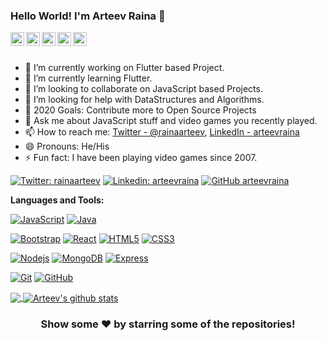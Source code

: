 ### Hello World! I'm Arteev Raina 👋

<a href="https://twitter.com/rainaarteev">
  <img align="left" alt="Arteev's Twitter" width="22px" src="https://cdn.jsdelivr.net/npm/simple-icons@v3/icons/twitter.svg" />
</a>
<a href="https://www.linkedin.com/in/arteevraina/">
  <img align="left" alt="Arteev's Linkedin" width="22px" src="https://cdn.jsdelivr.net/npm/simple-icons@v3/icons/linkedin.svg" />
</a>
<a href="https://github.com/arteevraina">
  <img align="left" alt="Arteev's Github" width="22px" src="https://cdn.jsdelivr.net/npm/simple-icons@v3/icons/github.svg" />
</a>
<a href="https://t.me/arteevraina">
  <img align="left" alt="Arteev's Telegram" width="22px" src="https://cdn.jsdelivr.net/npm/simple-icons@v3/icons/telegram.svg" />
</a>
<a href="https://www.instagram.com/arteev.raina/">
  <img align="left" alt="Arteev's Instagram" width="22px" src="https://cdn.jsdelivr.net/npm/simple-icons@v3/icons/instagram.svg" />
</a>

<br/>
<br/>

- 🔭 I’m currently working on Flutter based Project.
- 🌱 I’m currently learning Flutter.
- 👯 I’m looking to collaborate on JavaScript based Projects.
- 🤔 I’m looking for help with DataStructures and Algorithms.
- 🥅 2020 Goals: Contribute more to Open Source Projects
- 💬 Ask me about JavaScript stuff and video games you recently played.
- 📫 How to reach me: [Twitter - @rainaarteev](https://twitter.com/rainaarteev), [LinkedIn - arteevraina](https://www.linkedin.com/in/arteevraina/)
- 😄 Pronouns: He/His
- ⚡ Fun fact: I have been playing video games since 2007.

[![Twitter: rainaarteev](https://img.shields.io/twitter/follow/rainaarteev?style=social)](https://twitter.com/rainaarteev)
[![Linkedin: arteevraina](https://img.shields.io/badge/-arteevraina-blue?style=flat-square&logo=Linkedin&logoColor=white&link=https://www.linkedin.com/in/arteevraina/)](https://www.linkedin.com/in/arteevraina/)
[![GitHub arteevraina](https://img.shields.io/github/followers/arteevraina?label=follow&style=social)](https://github.com/arteevraina)

**Languages and Tools:**  

[![JavaScript](https://img.shields.io/badge/-JavaScript-black?style=flat-square&logo=javascript)]()
[![Java](https://img.shields.io/badge/-Java-00599C?style=flat-square&logo=Java)]()


[![Bootstrap](https://img.shields.io/badge/-Bootstrap-563D7C?style=flat-square&logo=bootstrap)]()
[![React](https://img.shields.io/badge/-ReactJS-black?style=flat-square&logo=react)]()
[![HTML5](https://img.shields.io/badge/-HTML5-E34F26?style=flat-square&logo=html5&logoColor=white)]()
[![CSS3](https://img.shields.io/badge/-CSS3-1572B6?style=flat-square&logo=css3)]()


[![Nodejs](https://img.shields.io/badge/-Nodejs-black?style=flat-square&logo=Node.js)]()
[![MongoDB](https://img.shields.io/badge/-MongoDB-black?style=flat-square&logo=mongodb)]()
[![Express](https://img.shields.io/badge/-Express-black?style=flat-square&logo=express)]()


[![Git](https://img.shields.io/badge/-Git-black?style=flat-square&logo=git)]()
[![GitHub](https://img.shields.io/badge/-GitHub-181717?style=flat-square&logo=github)]()

<a href="https://github.com/arteevraina">
  <img align="center" src="https://github-readme-stats.vercel.app/api/top-langs/?username=arteevraina&theme=light&hide_langs_below=1" />
</a>
<a href="https://github.com/arteevraina">
 <img align="center" src="https://github-readme-stats.vercel.app/api?username=arteevraina&show_icons=true&theme=light&line_height=27" alt="Arteev's github stats"/>
</a>

<div align="center">

### Show some ❤️ by starring some of the repositories!

</div>
